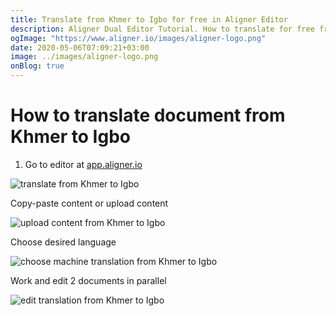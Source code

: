 ```yaml
---
title: Translate from Khmer to Igbo for free in Aligner Editor
description: Aligner Dual Editor Tutorial. How to translate for free from Khmer to Igbo. Aligner is multilingual document management platform. 
ogImage: "https://www.aligner.io/images/aligner-logo.png"
date: 2020-05-06T07:09:21+03:00
image: ../images/aligner-logo.png
onBlog: true
---
```


# How to translate document from Khmer to Igbo

1. Go to editor at [app.aligner.io](https://app.aligner.io "Aligner App web page")

![translate from Khmer to Igbo](../aligner-blank-editor.png "translate from Khmer to Igbo")

Copy-paste content or upload content

![upload content from Khmer to Igbo](../aligner-uploaded-document.png "upload content from Khmer to Igbo")

Choose desired language

![choose machine translation from Khmer to Igbo](../aligner-language-dropdown.png "choose machine translation from Khmer to Igbo")

Work and edit 2 documents in parallel

![edit translation from Khmer to Igbo](../aligner-double-sitded-editor.png "edit translation from Khmer to Igbo")

